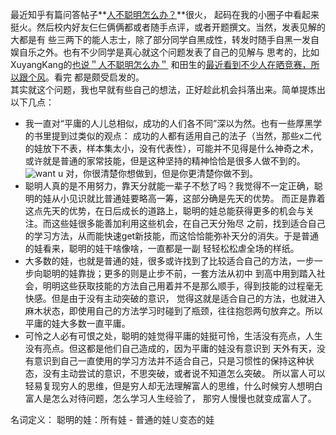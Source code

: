 最近知乎有篇问答帖子**[人不聪明怎么办？](http://www.zhihu.com/question/21107274/answer/18452037)**很火，
起码在我的小圈子中看起来挺火。然后校内好友仨仨俩俩都或者随手点评，或者开题撰文。当然，发表见解的大都是有
些三两下的能人志士，除了部分同学自黑成性，转发时随手自黑一发自娱自乐之外。也有不少同学是真心就这个问题发表了自己的见解与
思考的，比如XuyangKang的[也说＂人不聪明怎么办＂](http://blog.renren.com/blog/272119928/917161047?bfrom=01020650100&ref=hotnewsfeed&sfet=602&fin=16&fid=24122570554&ff_id=272119928&platform=0&expose_time=1384354037)
和田生的[最近看到不少人在晒竞赛，所以跟个风](http://blog.renren.com/blog/272119928/917161047?bfrom=01020650100&ref=hotnewsfeed&sfet=602&fin=16&fid=24122570554&ff_id=272119928&platform=0&expose_time=1384354037)。看完
都是颇受启发的。   
其实就这个问题，我也早就有些自己的想法，正好趁此机会抖落出来。简单提炼出以下几点：   
* 我一直对“平庸的人儿总相似，成功的人们各不同”深以为然。也有一些厚黑学的书里提到过类似的观点：
成功的人都有适用自己的法子（当然，那些x二代的娃放下不表，样本集太小，没有代表性），可能并不见得是什么神奇之术，
或许就是普通的家常技能，但是这种坚持的精神恰恰是很多人做不到的。
![want u](http://chinese.wsj.com/photo/unclesam0106_E_20090106165336.jpg)
对，你很清楚你想做到，但是你更清楚你做不到。
* 聪明人真的是不用努力，靠天分就能一辈子不愁了吗？我觉得不一定正确，聪明的娃从小见识就比普通娃要略高一筹，这部分确是先天的优势。
而正是靠着这点先天的优势，在日后成长的道路上，聪明的娃总能获得更多的机会与关注。而这些娃很多能善加利用这些机会，在自己天分殆尽
之前，找到适合自己的学习方法，从而能快速get新技能，而这恰恰能弥补天分的消失。于是普通的娃看来，聪明的娃干啥像啥，一直都是一副
轻轻松松虐全场的样纸。
* 大多数的娃，也就是普通的娃，很多或许找到了比较适合自己的方法，一步一步向聪明的娃靠拢；更多的则是止步不前，一套方法从初中
到高中用到踏入社会，明明这些获取技能的方法自己用着并不是那么顺手，得到技能的过程毫无快感。但是由于没有主动突破的意识，
觉得这就是适合自己的方法，也就进入麻木状态，即使用自己的方法学习时碰到了瓶颈，往往抱怨两句放弃之。所以平庸的娃大多数一直平庸。
* 可怜之人必有可恨之处，聪明的娃觉得平庸的娃挺可怜，生活没有亮点，人生没有亮点。但这都是他们自己造成的，因为平庸的娃没有意识到
天外有天，没有意识到自己一直使用的学习方法并不适合自己，只是习惯性的保持这种状态，没有主动尝试的意识，不思突破，或者说不知道怎么突破。
所以富人可以轻易复现穷人的思维，但是穷人却无法理解富人的思维，什么时候穷人想明白富人是怎么对待问题，怎么学习人生经验了，
那穷人慢慢也就变成富人了。

名词定义：
聪明的娃：所有娃 - 普通的娃∪变态的娃
